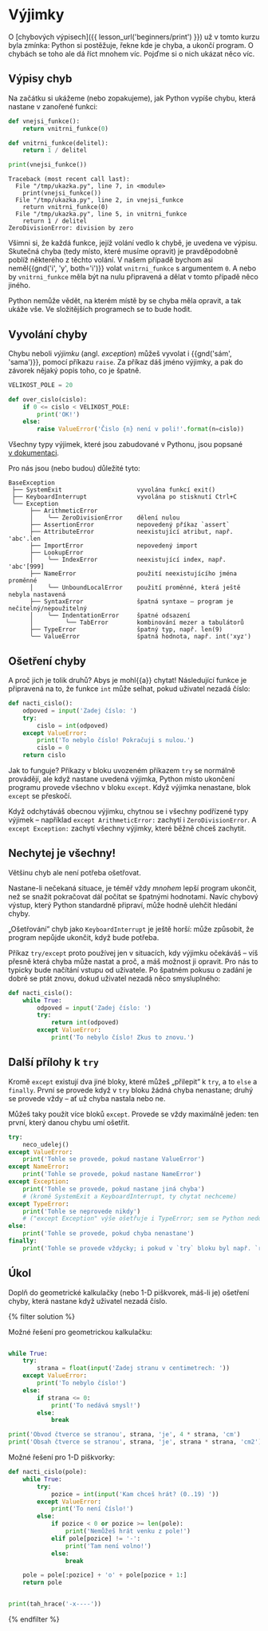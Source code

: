 # Výjimky

O [chybových výpisech]({{ lesson_url('beginners/print') }}) už v tomto
kurzu byla zmínka: Python si postěžuje, řekne kde je chyba, a ukončí program.
O chybách se toho ale dá říct mnohem víc.
Pojďme si o nich ukázat něco víc.


## Výpisy chyb

Na začátku si ukážeme (nebo zopakujeme), jak Python vypíše chybu, která
nastane v zanořené funkci:

```python
def vnejsi_funkce():
    return vnitrni_funkce(0)

def vnitrni_funkce(delitel):
    return 1 / delitel

print(vnejsi_funkce())
```

<!-- XXX: Highlight the line numbers -->

```pycon
Traceback (most recent call last):          
  File "/tmp/ukazka.py", line 7, in <module>
    print(vnejsi_funkce())
  File "/tmp/ukazka.py", line 2, in vnejsi_funkce
    return vnitrni_funkce(0)
  File "/tmp/ukazka.py", line 5, in vnitrni_funkce
    return 1 / delitel
ZeroDivisionError: division by zero
```

Všimni si, že každá funkce, jejíž volání vedlo k chybě, je uvedena ve výpisu.
Skutečná chyba (tedy místo, které musíme opravit)
je pravděpodobně poblíž některého z těchto volání.
V našem případě bychom asi neměl{{gnd('i', 'y', both='i')}} volat
`vnitrni_funkce` s argumentem `0`.
A nebo by `vnitrni_funkce` měla být na nulu
připravená a dělat v tomto případě něco jiného.

Python nemůže vědět, na kterém místě by se chyba měla opravit, a tak ukáže vše.
Ve složitějších programech se to bude hodit.


## Vyvolání chyby

Chybu neboli *výjimku* (angl. *exception*) můžeš vyvolat i {{gnd('sám', 'sama')}},
pomocí příkazu `raise`.
Za příkaz dáš jméno výjimky, a pak do závorek nějaký popis toho, co je špatně.

```python
VELIKOST_POLE = 20

def over_cislo(cislo):
    if 0 <= cislo < VELIKOST_POLE:
        print('OK!')
    else:
        raise ValueError('Čislo {n} není v poli!'.format(n=cislo))
```

Všechny typy výjimek, které jsou zabudované
v Pythonu, jsou popsané [v dokumentaci](https://docs.python.org/3.2/library/exceptions.html#exception-hierarchy).

Pro nás jsou (nebo budou) důležité tyto:

```plain
BaseException
 ├── SystemExit                     vyvolána funkcí exit()
 ├── KeyboardInterrupt              vyvolána po stisknutí Ctrl+C
 ╰── Exception
      ├── ArithmeticError
      │    ╰── ZeroDivisionError    dělení nulou
      ├── AssertionError            nepovedený příkaz `assert`
      ├── AttributeError            neexistující atribut, např. 'abc'.len
      ├── ImportError               nepovedený import
      ├── LookupError
      │    ╰── IndexError           neexistující index, např. 'abc'[999]
      ├── NameError                 použití neexistujícího jména proměnné
      │    ╰── UnboundLocalError    použití proměnné, která ještě nebyla nastavená
      ├── SyntaxError               špatná syntaxe – program je nečitelný/nepoužitelný
      │    ╰── IndentationError     špatné odsazení
      │         ╰── TabError        kombinování mezer a tabulátorů
      ├── TypeError                 špatný typ, např. len(9)
      ╰── ValueError                špatná hodnota, např. int('xyz')
```


## Ošetření chyby

A proč jich je tolik druhů?
Abys je mohl{{a}} chytat!
Následující funkce je připravená na to, že
funkce `int` může selhat, pokud uživatel nezadá číslo:

```python
def nacti_cislo():
    odpoved = input('Zadej číslo: ')
    try:
        cislo = int(odpoved)
    except ValueError:
        print('To nebylo číslo! Pokračuji s nulou.')
        cislo = 0
    return cislo
```

Jak to funguje?
Příkazy v bloku uvozeném příkazem `try` se normálně provádějí, ale když
nastane uvedená výjimka, Python místo ukončení programu provede
všechno v bloku `except`.
Když výjimka nenastane, blok `except` se přeskočí.

Když odchytáváš obecnou výjimku,
chytnou se i všechny podřízené typy výjimek –
například `except ArithmeticError:` zachytí i `ZeroDivisionError`.
A `except Exception:` zachytí všechny
výjimky, které běžně chceš zachytit.


## Nechytej je všechny!

Většinu chyb ale není potřeba ošetřovat.

Nastane-li nečekaná situace, je téměř vždy
*mnohem* lepší program ukončit, než se snažit
pokračovat dál počítat se špatnými hodnotami.
Navíc chybový výstup, který Python standardně
připraví, může hodně ulehčit hledání chyby.

„Ošetřování” chyb jako `KeyboardInterrupt`
je ještě horší: může způsobit, že program nepůjde
ukončit, když bude potřeba.

Příkaz `try/except` proto používej
jen v situacích, kdy výjimku očekáváš – víš přesně která chyba může
nastat a proč, a máš možnost ji opravit.
Pro nás to typicky bude načítání vstupu od uživatele.
Po špatném pokusu o zadání je dobré se ptát znovu, dokud uživatel nezadá
něco smysluplného:

```python
def nacti_cislo():
    while True:
        odpoved = input('Zadej číslo: ')
        try:
            return int(odpoved)
        except ValueError:
            print('To nebylo číslo! Zkus to znovu.')
```


## Další přílohy k `try`

Kromě `except` existují dva jiné bloky,
které můžeš „přilepit“ k `try`, a to `else` a `finally`.
První se provede když v `try` bloku
žádná chyba nenastane; druhý se provede vždy – ať
už chyba nastala nebo ne.

Můžeš taky použít více bloků `except`. Provede se vždy maximálně jeden:
ten první, který danou chybu umí ošetřit.

```python
try:
    neco_udelej()
except ValueError:
    print('Tohle se provede, pokud nastane ValueError')
except NameError:
    print('Tohle se provede, pokud nastane NameError')
except Exception:
    print('Tohle se provede, pokud nastane jiná chyba')
    # (kromě SystemExit a KeyboardInterrupt, ty chytat nechceme)
except TypeError:
    print('Tohle se neprovede nikdy')
    # ("except Exception" výše ošetřuje i TypeError; sem se Python nedostane)
else:
    print('Tohle se provede, pokud chyba nenastane')
finally:
    print('Tohle se provede vždycky; i pokud v `try` bloku byl např. `return`')
```


## Úkol

Doplň do geometrické kalkulačky (nebo 1-D piškvorek, máš-li je) ošetření chyby,
která nastane když uživatel nezadá číslo.

{% filter solution %}

Možné řešení pro geometrickou kalkulačku:

```python

while True:
    try:
        strana = float(input('Zadej stranu v centimetrech: '))
    except ValueError:
        print('To nebylo číslo!')
    else:
        if strana <= 0:
            print('To nedává smysl!')
        else:
            break

print('Obvod čtverce se stranou', strana, 'je', 4 * strana, 'cm')
print('Obsah čtverce se stranou', strana, 'je', strana * strana, 'cm2')

```

Možné řešení pro 1-D piškvorky:

```python
def nacti_cislo(pole):
    while True:
        try:
            pozice = int(input('Kam chceš hrát? (0..19) '))
        except ValueError:
            print('To není číslo!')
        else:
            if pozice < 0 or pozice >= len(pole):
                print('Nemůžeš hrát venku z pole!')
            elif pole[pozice] != '-':
                print('Tam není volno!')
            else:
                break

    pole = pole[:pozice] + 'o' + pole[pozice + 1:]
    return pole


print(tah_hrace('-x----'))
```
{% endfilter %}
